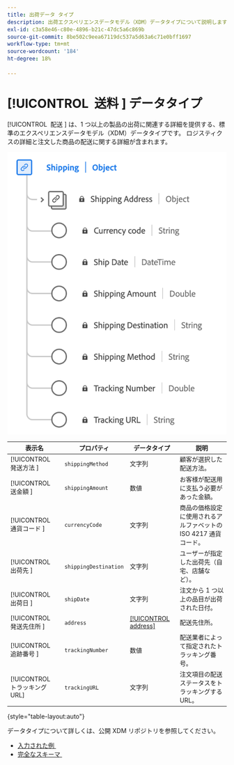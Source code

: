 ```yaml
---
title: 出荷データ タイプ
description: 出荷エクスペリエンスデータモデル（XDM）データタイプについて説明します。
exl-id: c3a58e46-c80e-4896-b21c-47dc5a6c869b
source-git-commit: 8be502c9eea67119dc537a5d63a6c71e0bff1697
workflow-type: tm+mt
source-wordcount: '184'
ht-degree: 18%

---
```


# [!UICONTROL &#x200B; 送料 &#x200B;] データタイプ

[!UICONTROL &#x200B; 配送 &#x200B;] は、1 つ以上の製品の出荷に関連する詳細を提供する、標準のエクスペリエンスデータモデル（XDM）データタイプです。 ロジスティクスの詳細と注文した商品の配送に関する詳細が含まれます。


![[!UICONTROL &#x200B; 出荷 &#x200B;] データタイプの図。](../images/data-types/shipping.png)

| 表示名 | プロパティ | データタイプ | 説明 |
|----------------------|-----------------------|-----------|------------------------------------------------------|
| [!UICONTROL &#x200B; 発送方法 &#x200B;] | `shippingMethod` | 文字列 | 顧客が選択した配送方法。 |
| [!UICONTROL &#x200B; 送金額 &#x200B;] | `shippingAmount` | 数値 | お客様が配送用に支払う必要があった金額。 |
| [!UICONTROL &#x200B; 通貨コード &#x200B;] | `currencyCode` | 文字列 | 商品の価格設定に使用されるアルファベットの ISO 4217 通貨コード。 |
| [!UICONTROL &#x200B; 出荷先 &#x200B;] | `shippingDestination` | 文字列 | ユーザーが指定した出荷先（自宅、店舗など）。 |
| [!UICONTROL &#x200B; 出荷日 &#x200B;] | `shipDate` | 文字列 | 注文から 1 つ以上の品目が出荷された日付。 |
| [!UICONTROL &#x200B; 発送先住所 &#x200B;] | `address` | [[!UICONTROL address]](./address.md) | 配送先住所。 |
| [!UICONTROL &#x200B; 追跡番号 &#x200B;] | `trackingNumber` | 数値 | 配送業者によって指定されたトラッキング番号。 |
| [!UICONTROL &#x200B; トラッキング URL] | `trackingURL` | 文字列 | 注文項目の配送ステータスをトラッキングする URL。 |

{style="table-layout:auto"}

データタイプについて詳しくは、公開 XDM リポジトリを参照してください。

* [&#x200B; 入力された例 &#x200B;](https://github.com/adobe/xdm/blob/master/components/datatypes/shipping.example.1.json)
* [&#x200B; 完全なスキーマ &#x200B;](https://github.com/adobe/xdm/blob/master/components/datatypes/shipping.schema.json)
